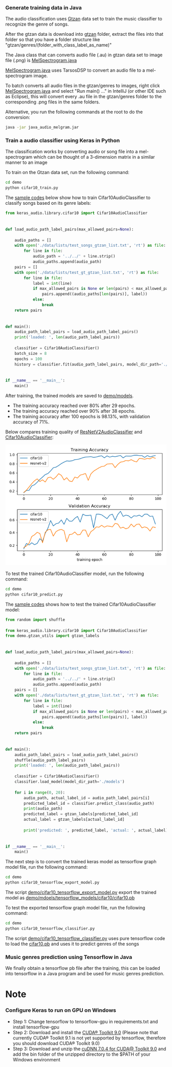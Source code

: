 ### Generate training data in Java

The audio classification uses [Gtzan](http://opihi.cs.uvic.ca/sound/genres.tar.gz) data set to train the
music classifier to recognize the genre of songs. 

After the gtzan data is download into [gtzan](gtzan) folder, extract the files into that folder so that you have a
folder structure like "gtzan/genres/(folder_with_class_label_as_name)"

The Java class that can converts audio file (.au) in gtzan data set to image file (.png) is
 [MelSpectrogram.java](java_audio_melgram/src/main/java/com/github/chen0040/tensorflow/audio/MelSpectrogram.java)
 
[MelSpectrogram.java](java_audio_melgram/src/main/java/com/github/chen0040/tensorflow/audio/MelSpectrogram.java) uses 
TarsosDSP to convert an audio file to a mel-spectrogram image.


To batch converts all audio files in the gtzan/genres to images, right click [MelSpectrogram.java](src/main/java/com/github/chen0040/tensorflow/audio/MelSpectrogram.java)
and select "Run main() ..." in IntelliJ (or other IDE such as Eclipse), this will convert every .au file in 
the gtzan/genres folder to the corresponding .png files in the same folders.

Alternative, you run the following commands at the root to do the conversion:

```bash
java -jar java_audio_melgram.jar
```

### Train a audio classifier using Keras in Python

The classification works by converting audio or song file into a mel-spectrogram which can be thought of
a 3-dimension matrix in a similar manner to an image 

To train on the Gtzan data set, run the following command:

```bash
cd demo
python cifar10_train.py
```

The [sample codes](demo/cifar10_train.py) below show how to train Cifar10AudioClassifier to classify songs
based on its genre labels:

```python
from keras_audio.library.cifar10 import Cifar10AudioClassifier


def load_audio_path_label_pairs(max_allowed_pairs=None):
    
    audio_paths = []
    with open('./data/lists/test_songs_gtzan_list.txt', 'rt') as file:
        for line in file:
            audio_path = '../../' + line.strip()
            audio_paths.append(audio_path)
    pairs = []
    with open('./data/lists/test_gt_gtzan_list.txt', 'rt') as file:
        for line in file:
            label = int(line)
            if max_allowed_pairs is None or len(pairs) < max_allowed_pairs:
                pairs.append((audio_paths[len(pairs)], label))
            else:
                break
    return pairs


def main():
    audio_path_label_pairs = load_audio_path_label_pairs()
    print('loaded: ', len(audio_path_label_pairs))

    classifier = Cifar10AudioClassifier()
    batch_size = 8
    epochs = 100
    history = classifier.fit(audio_path_label_pairs, model_dir_path='./models', batch_size=batch_size, epochs=epochs)


if __name__ == '__main__':
    main()

```

After training, the trained models are saved to [demo/models](demo/models). 

* The training accuracy reached over 80% after 29 epochs.
* The training accuracy reached over 90% after 38 epochs.
* The training accuracy after 100 epochs is 98.13%, with validation accuracy of 71%. 

Below compares training quality of 
[ResNetV2AudioClassifier](keras_audio/library/resnet_v2.py) and [Cifar10AudioClassifier](keras_audio/library/cifar10.py):

![training-comppare](demo/models/training-history-comparison.png)

To test the trained Cifar10AudioClassifier model, run the following command:

```bash
cd demo
python cifar10_predict.py
```

The [sample codes](demo/cifar10_predict.py) shows how to test the trained Cifar10AudioClassifier model:

```python
from random import shuffle

from keras_audio.library.cifar10 import Cifar10AudioClassifier
from demo.gtzan_utils import gtzan_labels


def load_audio_path_label_pairs(max_allowed_pairs=None):
    
    audio_paths = []
    with open('./data/lists/test_songs_gtzan_list.txt', 'rt') as file:
        for line in file:
            audio_path = '../../' + line.strip()
            audio_paths.append(audio_path)
    pairs = []
    with open('./data/lists/test_gt_gtzan_list.txt', 'rt') as file:
        for line in file:
            label = int(line)
            if max_allowed_pairs is None or len(pairs) < max_allowed_pairs:
                pairs.append((audio_paths[len(pairs)], label))
            else:
                break
    return pairs


def main():
    audio_path_label_pairs = load_audio_path_label_pairs()
    shuffle(audio_path_label_pairs)
    print('loaded: ', len(audio_path_label_pairs))

    classifier = Cifar10AudioClassifier()
    classifier.load_model(model_dir_path='./models')

    for i in range(0, 20):
        audio_path, actual_label_id = audio_path_label_pairs[i]
        predicted_label_id = classifier.predict_class(audio_path)
        print(audio_path)
        predicted_label = gtzan_labels[predicted_label_id]
        actual_label = gtzan_labels[actual_label_id]
        
        print('predicted: ', predicted_label, 'actual: ', actual_label)


if __name__ == '__main__':
    main()

```

The next step is to convert the trained keras model as tensorflow graph model file, run the following command:

```bash
cd demo
python cifar10_tensorflow_export_model.py
```

The script [demo/cifar10_tensorflow_export_model.py](demo/cifar10_tensorflow_export_model.py) export the trained model
as [demo/mdoels/tensorflow_models/cifar10/cifar10.pb](demo/models/tensorflow_models/cifar10/cifar10.pb) 

To test the exported tensorflow graph model file, run the following command:

```bash
cd demo
python cifar10_tensorflow_classifier.py
```

The script [demo/cifar10_tensorflow_classifier.py](demo/cifar10_tensorflow_classifier.py) uses pure tensorflow code
to load the [cifar10.pb](demo/models/tensorflow_models/cifar10/cifar10.pb) and uses it to predict genres of the 
songs

### Music genres prediction using Tensorflow in Java

We finally obtain a tensorflow pb file after the training, this can be loaded into tensorflow in a Java program and
be used for music genres prediction.  


# Note 

### Configure Keras to run on GPU on Windows

* Step 1: Change tensorflow to tensorflow-gpu in requirements.txt and install tensorflow-gpu
* Step 2: Download and install the [CUDA® Toolkit 9.0](https://developer.nvidia.com/cuda-90-download-archive) (Please note that
currently CUDA® Toolkit 9.1 is not yet supported by tensorflow, therefore you should download CUDA® Toolkit 9.0)
* Step 3: Download and unzip the [cuDNN 7.0.4 for CUDA@ Toolkit 9.0](https://developer.nvidia.com/cudnn) and add the
bin folder of the unzipped directory to the $PATH of your Windows environment 